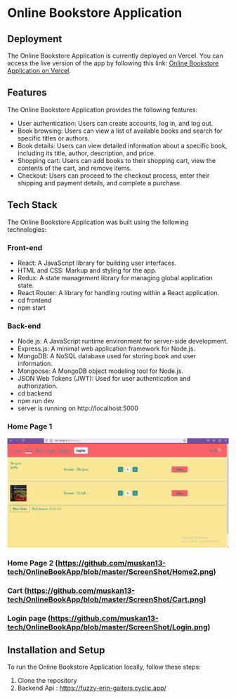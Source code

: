 # Online Bookstore Application

## Deployment

The Online Bookstore Application is currently deployed on Vercel. You can access the live version of the app by following this link: <a href="https://bookapp-zeta.vercel.app/">Online Bookstore Application on Vercel</a>.

## Features

The Online Bookstore Application provides the following features:

<ul>
  <li>User authentication: Users can create accounts, log in, and log out.</li>
  <li>Book browsing: Users can view a list of available books and search for specific titles or authors.</li>
  <li>Book details: Users can view detailed information about a specific book, including its title, author, description, and price.</li>
  <li>Shopping cart: Users can add books to their shopping cart, view the contents of the cart, and remove items.</li>
  <li>Checkout: Users can proceed to the checkout process, enter their shipping and payment details, and complete a purchase.</li>
</ul>

## Tech Stack

The Online Bookstore Application was built using the following technologies:

### Front-end

- React: A JavaScript library for building user interfaces.
- HTML and CSS: Markup and styling for the app.
- Redux: A state management library for managing global application state.
- React Router: A library for handling routing within a React application.
- cd frontend
- npm start

### Back-end

- Node.js: A JavaScript runtime environment for server-side development.
- Express.js: A minimal web application framework for Node.js.
- MongoDB: A NoSQL database used for storing book and user information.
- Mongoose: A MongoDB object modeling tool for Node.js.
- JSON Web Tokens (JWT): Used for user authentication and authorization.
- cd backend
- npm run dev
- server is running on http://localhost:5000

### Home Page 1
![Model](https://github.com/muskan13-tech/OnlineBookApp/blob/master/ScreenShot/Cart.png)
### Home Page 2 (https://github.com/muskan13-tech/OnlineBookApp/blob/master/ScreenShot/Home2.png)
### Cart (https://github.com/muskan13-tech/OnlineBookApp/blob/master/ScreenShot/Cart.png)
### Login page (https://github.com/muskan13-tech/OnlineBookApp/blob/master/ScreenShot/Login.png)

## Installation and Setup

To run the Online Bookstore Application locally, follow these steps:

1. Clone the repository
2. Backend Api : https://fuzzy-erin-gaiters.cyclic.app/
